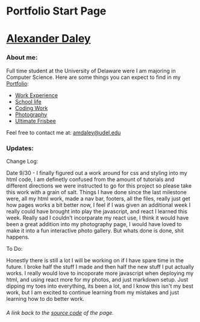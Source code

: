 # Portfolio Start Page

# [Alexander Daley](./Home.html)

### About me: 
Full time student at the University of Delaware were I am majoring in Computer Science. Here are some things you can expect to find in my [Portfolio](./Home.html):
- [Work Experience](./Work.html)
- [School life](./School.html)
- [Coding Work](./Cisc275.html)
- [Photography](./Photography.html)
- [Ultimate Frisbee](./Frisbee.html)

Feel free to contact me at: amdaley@udel.edu


### Updates:
Change Log:
  
  Date 9/30 - I finally figured out a work around for css and styling into my html code, I am definetly confused from the amount of tutorials and different directions we were instructed to go for this project so please take this work with a grain of salt. Things I have done since the last milestone were, all my html work, made a nav bar, footers, all the files, really just get how pages works a bit better now, I feel if I was given an additional week I really could have brought into play the javascript, and react I learned this week. Really sad I couldn't incorparate my react use, I think it would have been a great addition into my photography page, I would have loved to make it into a fun interactive photo gallery. But whats done is done, shit happens.
      
To Do:
  
  Honestly there is still a lot I will be working on if I have spare time in the future. I broke half the stuff I made and then half the new stuff I put actually works. I really would love to incoporate more javascript when deploying my html, and using react more for my photos, and just markdown setup. Just dipping my toes into everything, its been a lot, and I know this isn't my best work, but I am excited to continue learning from my mistakes and just learning how to do better work. 
      
###### A link back to the [source code](https://github.com/ad-creations/ad-creations.github.io) of the page.
















